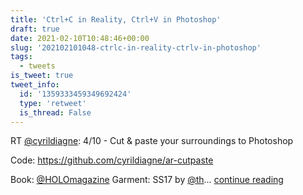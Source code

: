 ```yaml
---
title: 'Ctrl+C in Reality, Ctrl+V in Photoshop'
draft: true
date: 2021-02-10T10:48:46+00:00
slug: '202102101048-ctrlc-in-reality-ctrlv-in-photoshop'
tags:
  - tweets
is_tweet: true
tweet_info:
  id: '1359333459349692424'
  type: 'retweet'
  is_thread: False
---
```




RT [@cyrildiagne](https://x.com/cyrildiagne): 4/10 - Cut &amp; paste your surroundings to Photoshop

Code: <https://github.com/cyrildiagne/ar-cutpaste>

Book: [@HOLOmagazine](https://x.com/HOLOmagazine)
Garment: SS17 by [@th](https://x.com/th)… [continue reading](https://x.com/sytelus/status/1359333459349692424)
